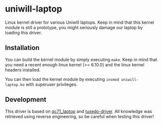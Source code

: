 # uniwill-laptop
Linux kernel driver for various Uniwill laptops. Keep in mind that this kernel module is still
a prototype, you might seriously damage our laptop by loading this driver.

## Installation
You can build the kernel module by simply executing `make`. Keep in mind that you need a recent enough linux kernel (>= 6.10.0)
and the linux kernel headers installed.

You can then load the kernel module by executing `insmod uniwill-laptop.ko` with superuser privileges.

## Development

This driver is based on [qc71_laptop](https://github.com/pobrn/qc71_laptop) and [tuxedo-driver](https://github.com/tuxedocomputers/tuxedo-drivers).
All knowledge was retrieved using reverse engineering, so be careful when testing this driver!
